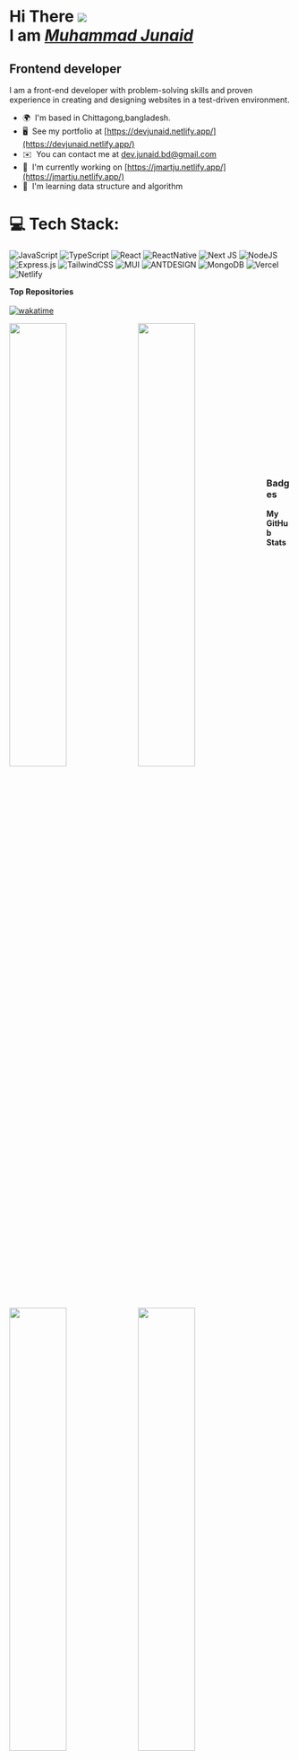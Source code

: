 # Hi There ![](https://user-images.githubusercontent.com/18350557/176309783-0785949b-9127-417c-8b55-ab5a4333674e.gif)</br> I am <a href='https://devjunaid.netlify.app/' blank><i>Muhammad Junaid</i></a>

## Frontend developer

I am a front-end developer with problem-solving skills and proven experience in creating and designing websites in a test-driven environment.

- 🌍  I'm based in Chittagong,bangladesh.
- 🖥️  See my portfolio at [https://devjunaid.netlify.app/](https://devjunaid.netlify.app/)
- ✉️  You can contact me at [dev.junaid.bd@gmail.com](mailto:dev.junaid.bd@gmail.com)
- 🚀  I'm currently working on [https://jmartju.netlify.app/](https://jmartju.netlify.app/)
- 🧠  I'm learning data structure and algorithm

# 💻 Tech Stack:
![JavaScript](https://img.shields.io/badge/javascript-%23323330.svg?style=plastic&logo=javascript&logoColor=%23F7DF1E) ![TypeScript](https://img.shields.io/badge/typescript-%23007ACC.svg?style=plastic&logo=typescript&logoColor=white) ![React](https://img.shields.io/badge/react-%2320232a.svg?style=plastic&logo=react&logoColor=%2361DAFB) ![ReactNative](https://img.shields.io/badge/ReactNative-%2320232a.svg?style=plastic&logo=react&logoColor=%2361DAFB)  ![Next JS](https://img.shields.io/badge/Next-black?style=plastic&logo=next.js&logoColor=white) ![NodeJS](https://img.shields.io/badge/node.js-6DA55F?style=plastic&logo=node.js&logoColor=white) ![Express.js](https://img.shields.io/badge/express.js-%23404d59.svg?style=plastic&logo=express&logoColor=%2361DAFB) ![TailwindCSS](https://img.shields.io/badge/tailwindcss-%2338B2AC.svg?style=plastic&logo=tailwind-css&logoColor=white) ![MUI](https://img.shields.io/badge/MUI-%230081CB.svg?style=plastic&logo=material-ui&logoColor=white) ![ANTDESIGN](https://img.shields.io/badge/ANTDESIGN-%230081CB.svg?style=plastic&logo=ant-design&logoColor=white) ![MongoDB](https://img.shields.io/badge/MongoDB-%234ea94b.svg?style=plastic&logo=mongodb&logoColor=white)  ![Vercel](https://img.shields.io/badge/vercel-%23000000.svg?style=plastic&logo=vercel&logoColor=white)  ![Netlify](https://img.shields.io/badge/netlify-%23000000.svg?style=plastic&logo=netlify&logoColor=#00C7B7) 


<b>Top Repositories</b>
<br /><br />
[![wakatime](https://wakatime.com/badge/user/de964d7a-487b-49af-815c-3de33966572b.svg)](https://wakatime.com/@de964d7a-487b-49af-815c-3de33966572b)

<div width="100%" align="center"><a href="https://github.com/MuhammadJunaid01/ar-poribohon" align="left"><img align="left" width="45%" src="https://github-readme-stats.vercel.app/api/pin/?username=MuhammadJunaid01&repo=ar-poribohon&title_color=facc15&text_color=ffffff&icon_color=6366f1&bg_color=1c1917&hide_border=true&locale=en" /></a>
<a href="https://github.com/MuhammadJunaid01/food-delivery-app" align="left"><img align="left" width="45%" src="https://github-readme-stats.vercel.app/api/pin/?username=MuhammadJunaid01&repo=food-delivery-app&title_color=facc15&text_color=ffffff&icon_color=6366f1&bg_color=1c1917&hide_border=true&locale=en" /></a>
</div>
<br /><br /><br /><br /><br /><br /><br />
<div width="100%" align="center"><a href="https://github.com/MuhammadJunaid01/j_Mart_Server" align="left"><img align="left" width="45%" src="https://github-readme-stats.vercel.app/api/pin/?username=MuhammadJunaid01&repo=j_Mart_Server&title_color=facc15&text_color=ffffff&icon_color=6366f1&bg_color=1c1917&hide_border=true&locale=en" /></a></div>

<div width="100%" align="center"><a href="https://github.com/MuhammadJunaid01/J_mart_front_end" align="left"><img align="left" width="45%" src="https://github-readme-stats.vercel.app/api/pin/?username=MuhammadJunaid01&repo=J_mart_front_end&title_color=facc15&text_color=ffffff&icon_color=6366f1&bg_color=1c1917&hide_border=true&locale=en" /></a></div>

<br /><br /><br /><br /><br /><br /><br />

### Badges

<b>My GitHub Stats</b>

<a href="http://www.github.com/MuhammadJunaid01"><img src="https://github-readme-stats.vercel.app/api?username=MuhammadJunaid01&show_icons=true&hide=&count_private=true&title_color=facc15&text_color=ffffff&icon_color=6366f1&bg_color=1c1917&hide_border=true&show_icons=true" alt="MuhammadJunaid01's GitHub stats" /></a>

<a href="http://www.github.com/MuhammadJunaid01"><img src="https://github-readme-streak-stats.herokuapp.com/?user=MuhammadJunaid01&stroke=ffffff&background=1c1917&ring=facc15&fire=facc15&currStreakNum=ffffff&currStreakLabel=facc15&sideNums=ffffff&sideLabels=ffffff&dates=ffffff&hide_border=true" /></a>

<a href="http://www.github.com/MuhammadJunaid01"><img src="https://activity-graph.herokuapp.com/graph?username=MuhammadJunaid01&bg_color=1c1917&color=ffffff&line=6366f1&point=ffffff&area_color=1c1917&area=true&hide_border=true&custom_title=GitHub%20Commits%20Graph" alt="GitHub Commits Graph" /></a>

<a href="https://github.com/MuhammadJunaid01" align="left"><img src="https://github-readme-stats.vercel.app/api/top-langs/?username=MuhammadJunaid01&langs_count=10&title_color=facc15&text_color=ffffff&icon_color=6366f1&bg_color=1c1917&hide_border=true&locale=en&custom_title=Top%20%Languages" alt="Top Languages" /></a>

<br /><br /><br /><br /><br />

### Support Me

<a href="https://www.buymeacoffee.com/mjunaidbkhn?new=1"><img src="https://cdn.buymeacoffee.com/buttons/v2/default-yellow.png" width="200" /></a>
